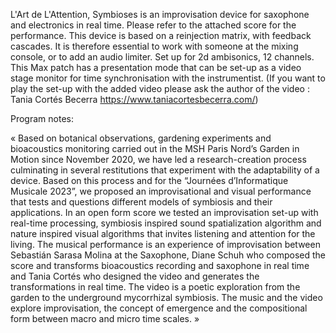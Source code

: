 L'Art de L'Attention, Symbioses is an improvisation device for saxophone and electronics in real time. 
Please refer to the attached score for the performance. 
This device is based on a reinjection matrix, with feedback cascades. 
It is therefore essential to work with someone at the mixing console, 
or to add an audio limiter. Set up for 2d ambisonics, 12 channels.
This Max patch has a presentation mode that can be set-up as a video stage monitor for time synchronisation with the instrumentist.
(If you want to play the set-up with the added video please ask the author of the video : Tania Cortés Becerra https://www.taniacortesbecerra.com/)

Program notes:

« Based on botanical observations, gardening experiments and bioacoustics monitoring carried out in the MSH Paris Nord’s Garden in Motion since November 2020, 
we have led a research-creation process culminating in several restitutions that experiment with the adaptability of a device. 
Based on this process and for the “Journées d’Informatique Musicale 2023”, we proposed an improvisational and visual performance that tests and questions 
different models of symbiosis and their applications. In an open form score we tested an improvisation set-up with real-time processing, 
symbiosis inspired sound spatialization algorithm and nature inspired visual algorithms that invites listening and attention for the living. 
The musical performance is an experience of improvisation between Sebastián Sarasa Molina at the Saxophone, Diane Schuh who composed the score and transforms 
bioacoustics recording and saxophone in real time and Tania Cortés who designed the video and generates the transformations in real time. 
The video is a poetic exploration from the garden to the underground mycorrhizal symbiosis.
The music and the video explore improvisation, the concept of emergence and the compositional form between macro and micro time scales. »

